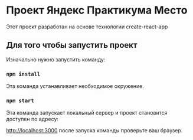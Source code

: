 # Проект Яндекс Практикума Место

Этот проект разработан на основе технологии create-react-app

## Для того чтобы запустить проект

Изначально нужно запустить команду:

### `npm install`

Эта команда устанавливает необходимое окружение.

### `npm start`

Эта команда запускает локальный сервер и проект становится доступен по адресу:

[http://localhost:3000](http://localhost:3000) после запуска команды проверьте ваш браузер.